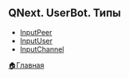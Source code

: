 ## QNext. UserBot. Типы


* [InputPeer](/docs-test/userbot/inputpeer)
* [InputUser](/docs-test/userbot/inputuser)
* [InputChannel](/docs-test/userbot/inputchannel)



[🏠Главная](/docs-test/userbot)
  
